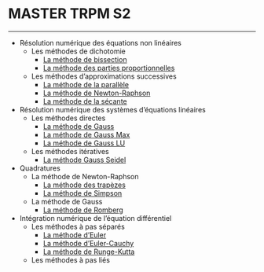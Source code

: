 # MASTER TRPM S2
----------------

- Résolution numérique des équations non linéaires
    - Les méthodes de dichotomie
        - [La méthode de bissection](./bissection.md)
        - [La méthode des parties proportionnelles](./parties-proportionnelle.md)
    - Les méthodes d’approximations successives
        - [La méthode de la parallèle](./parallele.md)
        - [La méthode de Newton-Raphson](./newton-raphson,md)
        - [La méthode de la sécante](./secante,md)
- Résolution numérique des systèmes d’équations linéaires
    - Les méthodes directes
        - [La méthode de Gauss](./gauss.md)
        - [La méthode de Gauss Max](./mauss-max.md)
        - [La méthode de Gauss LU](./gauss-lu.md)
    - Les méthodes itératives
        - [La méthode Gauss Seidel](./seidel.md)
- Quadratures
    - La méthode de Newton-Raphson
        - [La méthode des trapèzes](./trapeze.md)
        - [La méthode de Simpson](./simpson.md)
    - La méthode de Gauss
        - [La méthode de Romberg ](./romberg.md)
- Intégration numérique de l’équation différentiel
    - Les méthodes à pas séparés
        - [La méthode d’Euler](./euler.md)
        - [La méthode d’Euler-Cauchy](./euler-cauchy.md)
        - [La méthode de Runge-Kutta](./runge-kutta.md)
    - Les méthodes à pas liés
